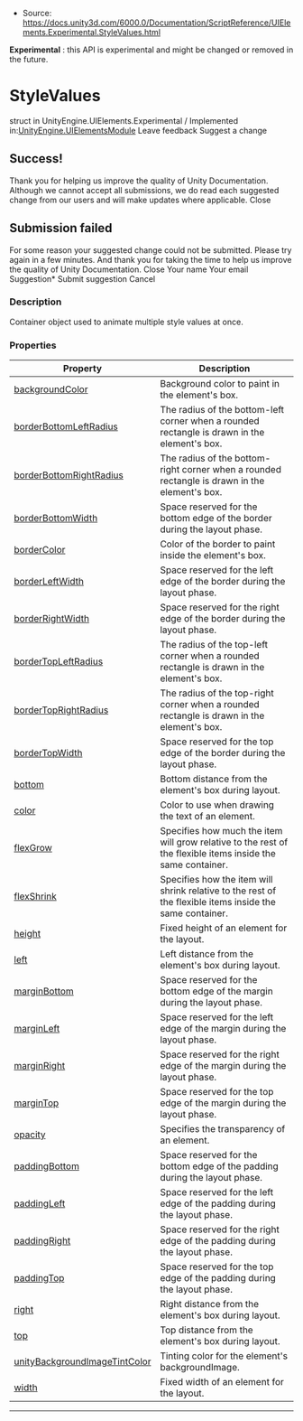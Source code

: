 * Source: https://docs.unity3d.com/6000.0/Documentation/ScriptReference/UIElements.Experimental.StyleValues.html

**Experimental** : this API is experimental and might be changed or removed in the future.
# StyleValues
struct in UnityEngine.UIElements.Experimental
/
Implemented in:[UnityEngine.UIElementsModule](https://docs.unity3d.com/6000.0/Documentation/ScriptReference/UnityEngine.UIElementsModule.html)
Leave feedback
Suggest a change
## Success!
Thank you for helping us improve the quality of Unity Documentation. Although we cannot accept all submissions, we do read each suggested change from our users and will make updates where applicable.
Close
## Submission failed
For some reason your suggested change could not be submitted. Please <a>try again</a> in a few minutes. And thank you for taking the time to help us improve the quality of Unity Documentation.
Close
Your name Your email Suggestion* Submit suggestion
Cancel
### Description
Container object used to animate multiple style values at once. 
### Properties
Property | Description  
---|---  
[backgroundColor](https://docs.unity3d.com/6000.0/Documentation/ScriptReference/UIElements.Experimental.StyleValues-backgroundColor.html) |  Background color to paint in the element's box.   
[borderBottomLeftRadius](https://docs.unity3d.com/6000.0/Documentation/ScriptReference/UIElements.Experimental.StyleValues-borderBottomLeftRadius.html) |  The radius of the bottom-left corner when a rounded rectangle is drawn in the element's box.   
[borderBottomRightRadius](https://docs.unity3d.com/6000.0/Documentation/ScriptReference/UIElements.Experimental.StyleValues-borderBottomRightRadius.html) |  The radius of the bottom-right corner when a rounded rectangle is drawn in the element's box.   
[borderBottomWidth](https://docs.unity3d.com/6000.0/Documentation/ScriptReference/UIElements.Experimental.StyleValues-borderBottomWidth.html) |  Space reserved for the bottom edge of the border during the layout phase.   
[borderColor](https://docs.unity3d.com/6000.0/Documentation/ScriptReference/UIElements.Experimental.StyleValues-borderColor.html) |  Color of the border to paint inside the element's box.   
[borderLeftWidth](https://docs.unity3d.com/6000.0/Documentation/ScriptReference/UIElements.Experimental.StyleValues-borderLeftWidth.html) |  Space reserved for the left edge of the border during the layout phase.   
[borderRightWidth](https://docs.unity3d.com/6000.0/Documentation/ScriptReference/UIElements.Experimental.StyleValues-borderRightWidth.html) |  Space reserved for the right edge of the border during the layout phase.   
[borderTopLeftRadius](https://docs.unity3d.com/6000.0/Documentation/ScriptReference/UIElements.Experimental.StyleValues-borderTopLeftRadius.html) |  The radius of the top-left corner when a rounded rectangle is drawn in the element's box.   
[borderTopRightRadius](https://docs.unity3d.com/6000.0/Documentation/ScriptReference/UIElements.Experimental.StyleValues-borderTopRightRadius.html) |  The radius of the top-right corner when a rounded rectangle is drawn in the element's box.   
[borderTopWidth](https://docs.unity3d.com/6000.0/Documentation/ScriptReference/UIElements.Experimental.StyleValues-borderTopWidth.html) |  Space reserved for the top edge of the border during the layout phase.   
[bottom](https://docs.unity3d.com/6000.0/Documentation/ScriptReference/UIElements.Experimental.StyleValues-bottom.html) |  Bottom distance from the element's box during layout.   
[color](https://docs.unity3d.com/6000.0/Documentation/ScriptReference/UIElements.Experimental.StyleValues-color.html) |  Color to use when drawing the text of an element.   
[flexGrow](https://docs.unity3d.com/6000.0/Documentation/ScriptReference/UIElements.Experimental.StyleValues-flexGrow.html) |  Specifies how much the item will grow relative to the rest of the flexible items inside the same container.   
[flexShrink](https://docs.unity3d.com/6000.0/Documentation/ScriptReference/UIElements.Experimental.StyleValues-flexShrink.html) |  Specifies how the item will shrink relative to the rest of the flexible items inside the same container.   
[height](https://docs.unity3d.com/6000.0/Documentation/ScriptReference/UIElements.Experimental.StyleValues-height.html) |  Fixed height of an element for the layout.   
[left](https://docs.unity3d.com/6000.0/Documentation/ScriptReference/UIElements.Experimental.StyleValues-left.html) |  Left distance from the element's box during layout.   
[marginBottom](https://docs.unity3d.com/6000.0/Documentation/ScriptReference/UIElements.Experimental.StyleValues-marginBottom.html) |  Space reserved for the bottom edge of the margin during the layout phase.   
[marginLeft](https://docs.unity3d.com/6000.0/Documentation/ScriptReference/UIElements.Experimental.StyleValues-marginLeft.html) |  Space reserved for the left edge of the margin during the layout phase.   
[marginRight](https://docs.unity3d.com/6000.0/Documentation/ScriptReference/UIElements.Experimental.StyleValues-marginRight.html) |  Space reserved for the right edge of the margin during the layout phase.   
[marginTop](https://docs.unity3d.com/6000.0/Documentation/ScriptReference/UIElements.Experimental.StyleValues-marginTop.html) |  Space reserved for the top edge of the margin during the layout phase.   
[opacity](https://docs.unity3d.com/6000.0/Documentation/ScriptReference/UIElements.Experimental.StyleValues-opacity.html) |  Specifies the transparency of an element.   
[paddingBottom](https://docs.unity3d.com/6000.0/Documentation/ScriptReference/UIElements.Experimental.StyleValues-paddingBottom.html) |  Space reserved for the bottom edge of the padding during the layout phase.   
[paddingLeft](https://docs.unity3d.com/6000.0/Documentation/ScriptReference/UIElements.Experimental.StyleValues-paddingLeft.html) |  Space reserved for the left edge of the padding during the layout phase.   
[paddingRight](https://docs.unity3d.com/6000.0/Documentation/ScriptReference/UIElements.Experimental.StyleValues-paddingRight.html) |  Space reserved for the right edge of the padding during the layout phase.   
[paddingTop](https://docs.unity3d.com/6000.0/Documentation/ScriptReference/UIElements.Experimental.StyleValues-paddingTop.html) |  Space reserved for the top edge of the padding during the layout phase.   
[right](https://docs.unity3d.com/6000.0/Documentation/ScriptReference/UIElements.Experimental.StyleValues-right.html) |  Right distance from the element's box during layout.   
[top](https://docs.unity3d.com/6000.0/Documentation/ScriptReference/UIElements.Experimental.StyleValues-top.html) |  Top distance from the element's box during layout.   
[unityBackgroundImageTintColor](https://docs.unity3d.com/6000.0/Documentation/ScriptReference/UIElements.Experimental.StyleValues-unityBackgroundImageTintColor.html) |  Tinting color for the element's backgroundImage.   
[width](https://docs.unity3d.com/6000.0/Documentation/ScriptReference/UIElements.Experimental.StyleValues-width.html) |  Fixed width of an element for the layout.   
* * *
